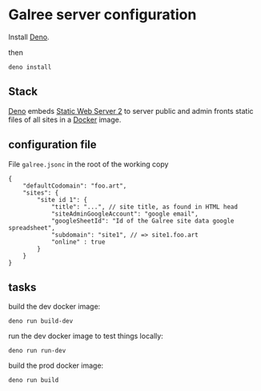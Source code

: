 # Galree server configuration

Install [Deno](https://deno.com/).

then 
```shell
deno install
```

## Stack

[Deno](https://deno.com/) embeds [Static Web Server 2](https://static-web-server.net/) to server public and admin fronts static files of all sites in a [Docker](https://www.docker.com/) image.


## configuration file

File `galree.jsonc` in the root of the working copy

```jsonc
{
	"defaultCodomain": "foo.art",
	"sites": {
		"site id 1": {
			"title": "...", // site title, as found in HTML head
			"siteAdminGoogleAccount": "google email",
			"googleSheetId": "Id of the Galree site data google spreadsheet",
			"subdomain": "site1", // => site1.foo.art
			"online" : true
		}
	}
}
```

## tasks

build the dev docker image:
```shell
deno run build-dev
```

run the dev docker image to test things locally:
```shell
deno run run-dev
```

build the prod docker image:
```shell
deno run build
```

